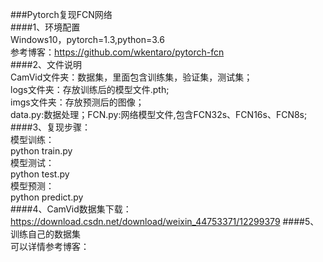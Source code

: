 ###Pytorch复现FCN网络  
####1、环境配置  
Windows10，pytorch=1.3,python=3.6  
参考博客：https://github.com/wkentaro/pytorch-fcn  
####2、文件说明  
CamVid文件夹：数据集，里面包含训练集，验证集，测试集；  
logs文件夹：存放训练后的模型文件.pth;  
imgs文件夹：存放预测后的图像；  
data.py:数据处理；FCN.py:网络模型文件,包含FCN32s、FCN16s、FCN8s;  
####3、复现步骤：  
模型训练：  
    python train.py  
模型测试：  
    python test.py  
模型预测：  
    python predict.py  
####4、CamVid数据集下载：  
https://download.csdn.net/download/weixin_44753371/12299379
####5、训练自己的数据集  
可以详情参考博客：  

